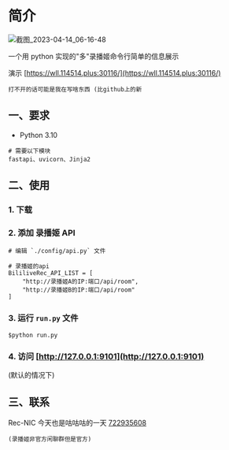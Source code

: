 # 简介

![截图_2023-04-14_06-16-48](https://user-images.githubusercontent.com/39889850/231895578-1c243467-7f52-4ea3-a9ab-0eb1919220d7.png)

一个用 python 实现的"多"录播姬命令行简单的信息展示

演示 [https://wll.114514.plus:30116/](https://wll.114514.plus:30116/)

    打不开的话可能是我在写啥东西 (比github上的新

## 一、要求

- Python 3.10
```
# 需要以下模块
fastapi、uvicorn、Jinja2
```

## 二、使用

### 1. 下载

### 2. 添加 录播姬 API

```
# 编辑 `./config/api.py` 文件

# 录播姬的api
BililiveRec_API_LIST = [
    "http://录播姬A的IP:端口/api/room",
    "http://录播姬B的IP:端口/api/room"
]
```

### 3. 运行 `run.py` 文件
```
$python run.py
```

### 4. 访问 [http://127.0.0.1:9101](http://127.0.0.1:9101)

(默认的情况下)

## 三、联系

Rec-NIC 今天也是咕咕咕的一天 [722935608](https://jq.qq.com/?_wv=1027&k=KI1Ly3kG)

    (录播姬非官方闲聊群但是官方)
